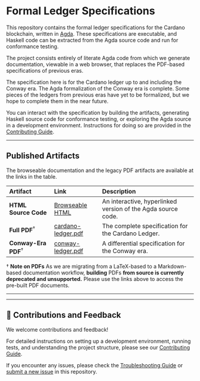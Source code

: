 # Formal Ledger Specifications

This repository contains the formal ledger specifications for the Cardano blockchain,
written in [Agda](https://wiki.portal.chalmers.se/agda/pmwiki.php). These
specifications are executable, and Haskell code can be extracted from the Agda source
code and run for conformance testing.

The project consists entirely of literate Agda code from which we generate documentation,
viewable in a web browser, that replaces the PDF-based specifications of previous eras.

The specification here is for the Cardano ledger up to and including the Conway era.
The Agda formalization of the Conway era is complete.  Some pieces of the ledgers
from previous eras have yet to be formalized, but we hope to complete them in
the near future.

You can interact with the specification by building the artifacts,
generating Haskell source code for conformance testing, or exploring the Agda source
in a development environment.  Instructions for doing so are provided in the [Contributing Guide][].

---

## **Published Artifacts**

The browseable documentation and the legacy PDF artifacts are available at the
links in the table.

| Artifact | Link | Description |
| :---- | :---- | :---- |
| **HTML Source Code** | [Browseable HTML](https://IntersectMBO.github.io/formal-ledger-specifications/site) | An interactive, hyperlinked version of the Agda source code. |
| **Full PDF**<sup>†</sup> | [cardano-ledger.pdf](https://IntersectMBO.github.io/formal-ledger-specifications/cardano-ledger.pdf) | The complete specification for the Cardano Ledger. |
| **Conway-Era PDF**<sup>†</sup> | [conway-ledger.pdf](https://IntersectMBO.github.io/formal-ledger-specifications/conway-ledger.pdf) | A differential specification for the Conway era. |

† **Note on PDFs** As we are migrating from a LaTeX-based to a Markdown-based documentation workflow, **building** PDFs **from source is currently deprecated and unsupported.** Please use the links above to access the pre-built PDF documents.

---

---

## **🤝 Contributions and Feedback**

We welcome contributions and feedback!

For detailed instructions on setting up a development environment, running tests, and
understanding the project structure, please see our [Contributing Guide][].

If you encounter any issues, please check the [Troubleshooting Guide][] or [submit a new issue][] in this repository.



[Troubleshooting Guide]: https://github.com/IntersectMBO/formal-ledger-specifications/TROUBLESHOOTING.md
[submit a new issue]: https://github.com/IntersectMBO/formal-ledger-specifications/issues/new/choose
[Contributing Guide]: https://github.com/IntersectMBO/formal-ledger-specifications/CONTRIBUTING.md

